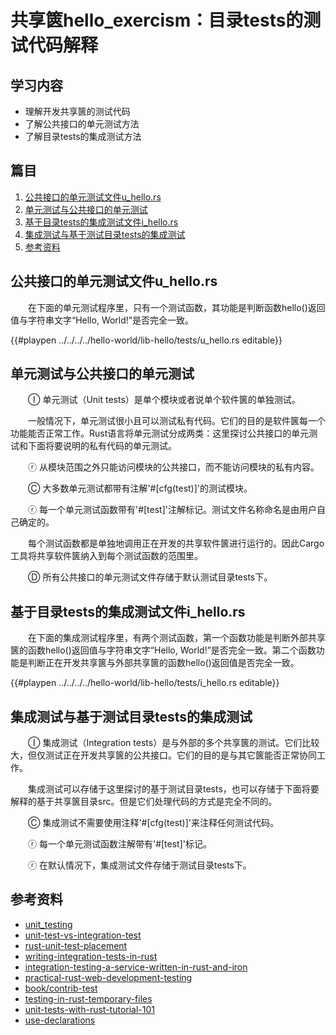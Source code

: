 # 共享篋hello_exercism：目录tests的测试代码解释

## 学习内容
- 理解开发共享篋的测试代码
- 了解公共接口的单元测试方法
- 了解目录tests的集成测试方法

## 篇目

1. [公共接口的单元测试文件u_hello.rs](#公共接口的单元测试文件u_hellors)
2. [单元测试与公共接口的单元测试](#单元测试与公共接口的单元测试)
3. [基于目录tests的集成测试文件i_hello.rs](#基于目录tests的集成测试文件i_hellors)
4. [集成测试与基于测试目录tests的集成测试](#集成测试与基于测试目录tests的集成测试)
5. [参考资料](#参考资料)

## 公共接口的单元测试文件u_hello.rs

　　在下面的单元测试程序里，只有一个测试函数，其功能是判断函数hello()返回值与字符串文字“Hello, World!”是否完全一致。

{{#playpen ../../../../hello-world/lib-hello/tests/u_hello.rs editable}}

## 单元测试与公共接口的单元测试

　　Ⓘ 单元测试（Unit tests）是单个模块或者说单个软件篋的单独测试。

　　一般情况下，单元测试很小且可以测试私有代码。它们的目的是软件篋每一个功能能否正常工作。Rust语言将单元测试分成两类：这里探讨公共接口的单元测试和下面将要说明的私有代码的单元测试。

　　ⓡ 从模块范围之外只能访问模块的公共接口，而不能访问模块的私有内容。

　　Ⓒ 大多数单元测试都带有注解'#[cfg(test)]'的测试模块。

　　ⓡ 每一个单元测试函数带有'#[test]'注解标记。测试文件名称命名是由用户自己确定的。

　　每个测试函数都是单独地调用正在开发的共享软件篋进行运行的。因此Cargo工具将共享软件篋纳入到每个测试函数的范围里。

　　Ⓓ 所有公共接口的单元测试文件存储于默认测试目录tests下。

## 基于目录tests的集成测试文件i_hello.rs

　　在下面的集成测试程序里，有两个测试函数，第一个函数功能是判断外部共享篋的函数hello()返回值与字符串文字“Hello, World!”是否完全一致。第二个函数功能是判断正在开发共享篋与外部共享篋的函数hello()返回值是否完全一致。

{{#playpen ../../../../hello-world/lib-hello/tests/i_hello.rs editable}}

## 集成测试与基于测试目录tests的集成测试

　　Ⓘ 集成测试（Integration tests）是与外部的多个共享篋的测试。它们比较大，但仅测试正在开发共享篋的公共接口。它们的目的是与其它篋能否正常协同工作。

　　集成测试可以存储于这里探讨的基于测试目录tests，也可以存储于下面将要解释的基于共享篋目录src。但是它们处理代码的方式是完全不同的。

　　Ⓒ 集成测试不需要使用注释'#[cfg(test)]'来注释任何测试代码。

　　ⓡ 每一个单元测试函数注解带有'#[test]'标记。

　　ⓡ 在默认情况下，集成测试文件存储于测试目录tests下。

## 参考资料
- [unit_testing](https://doc.rust-lang.org/rust-by-example/testing/unit_testing.html)
- [unit-test-vs-integration-test](https://www.guru99.com/unit-test-vs-integration-test.html)
- [rust-unit-test-placement](http://xion.io/post/code/rust-unit-test-placement.html)
- [writing-integration-tests-in-rust](https://klausi.github.io/rustnish/2017/05/25/writing-integration-tests-in-rust.html)
- [integration-testing-a-service-written-in-rust-and-iron](https://www.nibor.org/blog/integration-testing-a-service-written-in-rust-and-iron/)
- [practical-rust-web-development-testing](https://dev.to/werner/practical-rust-web-development-testing-4eo5)
- [book/contrib-test](https://rust-random.github.io/book/contrib-test.html)
- [testing-in-rust-temporary-files](http://andrewradev.com/2019/03/01/testing-in-rust-temporary-files/)
- [unit-tests-with-rust-tutorial-101](https://jonathanmh.com/unit-tests-with-rust-tutorial-101/)
- [use-declarations](https://doc.rust-lang.org/reference/items/use-declarations.html)